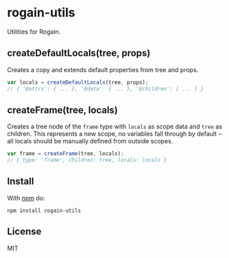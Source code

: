 # rogain-utils

Utilities for Rogain.

## createDefaultLocals(tree, props)

Creates a copy and extends default properties from tree and props.

```js
var locals = createDefaultLocals(tree, props);
// { '@attrs': { ... }, '@data': { ... }, '@children': [ ... ] }
```

## createFrame(tree, locals)

Creates a tree node of the `frame` type with `locals` as scope data and `tree` as children.  This represents a new scope, no variables fall through by default – all locals should be manually defined from outside scopes.

```js
var frame = createFrame(tree, locals);
// { type: 'frame', children: tree, locals: locals }
```


## Install

With [npm](https://www.npmjs.com) do:

```
npm install rogain-utils
```

## License

MIT